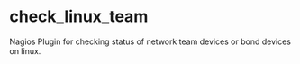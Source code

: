 # check_linux_team
Nagios Plugin for checking status of network team devices or bond devices on linux.
